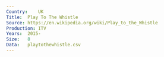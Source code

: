 ```yaml
---
Country:	UK
Title:	Play To The Whistle
Source:	https://en.wikipedia.org/wiki/Play_to_the_Whistle
Production:	ITV
Years:	2015-
Size:	8
Data:	playtothewhistle.csv
---
```

